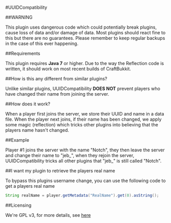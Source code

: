 #UUIDCompatibility

##WARNING

This plugin uses dangerous code which could potentially break plugins, cause loss of data and/or damage of data. Most plugins should react fine to this but there are no guarantees. Please remember to keep regular backups in the case of this ever happening.

##Requirements

This plugin requires **Java 7** or higher.
Due to the way the Reflection code is written, it should work on most recent builds of CraftBukkit.

##How is this any different from similar plugins?

Unlike similar plugins, UUIDCompatibility **DOES NOT** prevent players who have changed their name from joining the server.

##How does it work?

When a player first joins the server, we store their UUID and name in a data file. When the player next joins, if their name has been changed, we apply some magic (reflection) which tricks other plugins into believing that the players name hasn't changed.

##Example

Player #1 joins the server with the name "Notch", they then leave the server and change their name to "jeb_", when they rejoin the server, UUIDCompatibility tricks all other plugins that "jeb_" is still called "Notch".

##I want my plugin to retrieve the players real name

To bypass this plugins username change, you can use the following code to get a players real name

```java
String realName = player.getMetadata("RealName").get(0).asString();
```

##Licensing

We're GPL v3, for more details, see [here](LICENSE.txt)